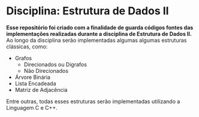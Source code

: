 # Disciplina: Estrutura de Dados II
**Esse repositório foi criado com a finalidade de guarda códigos fontes das implementações realizadas durante a disciplina de Estrutura de Dados II.**  
Ao longo da disciplina serão implementadas algumas algumas estruturas clássicas, como:
- Grafos
    - Direcionados ou Digrafos
    - Não Direcionados
- Árvore Binária
- Lista Encadeada
- Matriz de Adjacência

Entre outras, todas esses estruturas serão implementadas utilizando a Linguagem C e C++.

